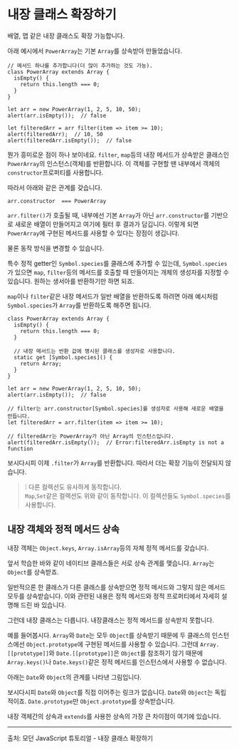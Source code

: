 # 내장 클래스 확장하기

배열, 맵 같은 내장 클래스도 확장 가능합니다.   
   
아래 예시에서 `PowerArray`는 기본 `Array`를 상속받아 만들었습니다.   
```
// 메서드 하나를 추가합니다(더 많이 추가하는 것도 가능).
class PowerArray extends Array {
  isEmpty() {
    return this.length === 0;
  }
}

let arr = new PowerArray(1, 2, 5, 10, 50);
alert(arr.isEmpty());  // false

let filteredArr = arr filter(item => item >= 10);
alert(filteredArr);  // 10, 50
alert(filteredArr.isEmpty());  // false
```
뭔가 흥미로운 점이 하나 보이네요. `filter`, `map`등의 내장 메서드가 상속받은 클래스인 `PowerArray`의 인스턴스(객체)를 반환합니다. 이 객체를 구현할 땐 내부에서 객체의 `constructor`프로퍼티를 사용합니다.   
   
따라서 아래와 같은 관계를 갖습니다.
```
arr.constructor  === PowerArray
```
`arr.filter()`가 호출될 때, 내부에선 기본 `Array`가 아닌 `arr.constructor`를 기반으로 새로운 배열이 만들어지고 여기에 필터 후 결과가 담깁니다. 이렇게 되면 `PowerArray`에 구현된 메서드를 사용할 수 있다는 장점이 생깁니다.   
   
물론 동작 방식을 변경할 수 있습니다.   
   
특수 정적 getter인 `Symbol.species`를 클래스에 추가할 수 있는데, `Symbol.species`가 있으면 `map`, `filter`등의 메서드를 호출할 때 만들어지는 개체의 생성자를 지정할 수 있습니다. 원하는 생서아를 반환하기만 하면 되죠.   
   
`map`이나 `filter`같은 내장 메서드가 일반 배열을 반환하도록 하려면 아래 예시처럼 `Symbol.species`가 `Array`를 반환하도록 해주면 됩니다.   
```
class PowerArray extends Array {
  isEmpty() {
    return this.length === 0;
  }

  // 내장 메서드는 반환 값에 명시된 클래스를 생성자로 사용합니다.
  static get [Symbol.species]() {
    return Array;
  }
}

let arr = new PowerArray(1, 2, 5, 10, 50);
alert(arr.isEmpty());  // false

// filter는 arr.constructor[Symbol.species]를 생성자로 사용해 새로운 배열을 만듭니다.
let filteredArr = arr.filter(item => item >= 10);

// filteredArr는 PowerArray가 아닌 Array의 인스턴스입니다.
alert(filteredArr.isEmpty());  // Error:filteredArr.isEmpty is not a function
```
보시다시피 이제 `.filter`가 `Array`를 반환합니다. 따라서 더는 확장 기능이 전달되지 않습니다.   
   
> ❕ 다른 컬렉션도 유사하게 동작합니다.   
`Map`,`Set`같은 컬렉션도 위와 같이 동작합니다. 이 컬렉션들도 `Symbol.species`를 사용합니다.



## 내장 객체와 정적 메서드 상속

내장 객체는 `Object.keys`, `Array.isArray`등의 자체 정적 메서드를 갖습니다.   
   
앞서 학습한 바와 같이 네이티브 클래스들은 서로 상속 관계를 맺습니다. `Array`는 `Object`를 상속받죠.   
   
일반적으론 한 클래스가 다른 클래스를 상속받으면 정적 메서드와 그렇지 않은 메서드 모두를 상속받습니다. 이와 관련된 내용은 정적 메서드와 정적 프로퍼티에서 자세히 설명해 드린 바 있습니다.   
   
그런데 내장 클래스는 다릅니다. 내장클래스는 정적 메서드를 상속받지 못합니다.   
   
예를 들어봅시다. `Array`와 `Date`는 모두 `Object`를 상속받기 때문에 두 클래스의 인스턴스에선 `Object.prototype`에 구현된 메서드를 사용할 수 있습니다. 그런데 `Array.[[prototype]]`와 `Date.[[prototype]]`은 `Object`를 참조하기 않기 때문에 `Array.keys()`나 `Date.keys()`같은 정적 메서드를 인스턴스에서 사용할 수 없습니다.   
   
아래는 `Date`와 `Object`의 관계를 나타낸 그림입니다.   
   
보시다시피 `Date`와 `Object`를 직접 이어주는 링크가 없습니다. `Date`와 `Object`는 독립적이죠. `Date.prototype`만 `Object.prototype`를 상속받습니다.   
   
내장 객체간의 상속과 `extends`를 사용한 상속의 가장 큰 차이점이 여기에 있습니다.



--- 
출처: 모던 JavaScript 튜토리얼 - 내장 클래스 확장하기
